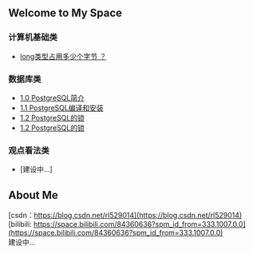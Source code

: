 ## Welcome to My Space

### 计算机基础类

* [long类型占用多少个字节 ？](_posts/2022-02-20-long数据类型的长度.md)

### 数据库类

* [1.0 PostgreSQL简介](_posts/2022-12-19-PostgreSQL介绍.md)
* [1.1 PostgreSQL编译和安装](_posts/2022-12-19-PostgreSQL编译和安装.md)
* [1.2 PostgreSQL的锁](_posts/2024-01-11-PostgreSQL的锁.md)
* [1.2 PostgreSQL的锁](_posts/2024-01-17-postgresql的full_page_write.md)

### 观点看法类  
* [建设中...]

## About Me  
[csdn：https://blog.csdn.net/rl529014](https://blog.csdn.net/rl529014)  
[bilibili: https://space.bilibili.com/84360636?spm_id_from=333.1007.0.0](https://space.bilibili.com/84360636?spm_id_from=333.1007.0.0)  
建设中...  